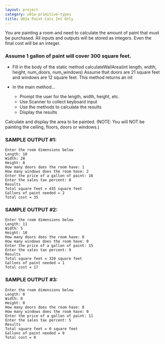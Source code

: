 ```yaml
---
layout: project
category: u01a-primitive-types
title: U01a Paint Calc Int Only
---
```


You are painting a room and need to calculate the amount of paint that must be purchased. All inputs and outputs will be stored as integers. Even the final cost will be an integer.

### Assume 1 gallon of paint will cover 300 square feet.

- Fill in the body of the static method calculateWallArea(int length, width, height, num_doors, num_windows)
Assume that doors are 21 square feet and windows are 12 square feet. This method returns an int

- In the main method...
  - Prompt the user for the length, width, height, etc.
  - Use Scanner to collect keyboard input
  - Use the methods to calculate the results
  - Display the results


Calculate and display the area to be painted. (NOTE: You will NOT be painting the ceiling, floors, doors or windows.)

### SAMPLE OUTPUT #1:
```
Enter the room dimensions below
Length: 10
Width: 20
Height: 8
How many doors does the room have: 1
How many windows does the room have: 2
Enter the price of a gallon of paint: 16
Enter the sales tax percent: 8
Results
Total square feet = 435 square feet
Gallons of paint needed = 2
Total cost = 35
```
### SAMPLE OUTPUT #2:
```
Enter the room dimensions below
Length: 11
Width: 5
Height: 10
How many doors does the room have: 0
How many windows does the room have: 0
Enter the price of a gallon of paint: 15
Enter the sales tax percent: 9
Results
Total square feet = 320 square feet
Gallons of paint needed = 1
Total cost = 17
```

### SAMPLE OUTPUT #3:
```
Enter the room dimensions below
Length: 0
Width: 0
Height: 0
How many doors does the room have: 0
How many windows does the room have: 0
Enter the price of a gallon of paint: 11
Enter the sales tax percent: 5
Results
Total square feet = 0 square feet
Gallons of paint needed = 0
Total cost = 0
```
